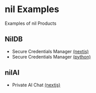 # nil Examples
Examples of nil Products

## NilDB
- Secure Credentials Manager [(nextjs)](https://github.com/NillionNetwork/nil-examples/tree/main/nildb/secretvault_nextjs)
- Secure Credentials Manager [(python)](https://github.com/NillionNetwork/nil-examples/tree/main/nildb/secretvault_python)

## nilAI
- Private AI Chat [(nextjs)](https://github.com/NillionNetwork/blind-module-examples/tree/main/nilai/secretllm_nextjs)
